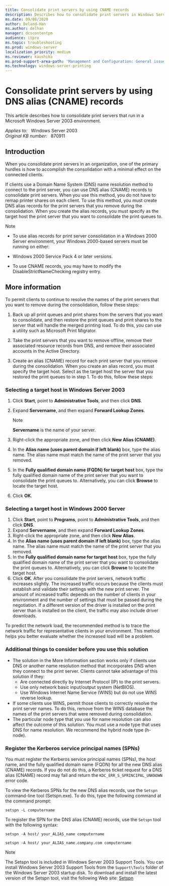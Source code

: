 ```yaml
---
title: Consolidate print servers by using CNAME records
description: Describes how to consolidate print servers in Windows Server 2003 with minimal effect on clients by using DNS Alias (CNAME) records. You can use this method if clients use DNS as a name resolution method.
ms.date: 09/08/2020
author: Deland-Han
ms.author: delhan
manager: dcscontentpm
audience: itpro
ms.topic: troubleshooting
ms.prod: windows-server
localization_priority: medium
ms.reviewer: kaushika
ms.prod-support-area-path: 'Management and Configuration: General issues'
ms.technology: windows-server-printing
---
```

# Consolidate print servers by using DNS alias (CNAME) records

This article describes how to consolidate print servers that run in a Microsoft Windows Server 2003 environment.

_Applies to:_ &nbsp; Windows Server 2003  
_Original KB number:_ &nbsp; 870911

## Introduction

When you consolidate print servers in an organization, one of the primary hurdles is how to accomplish the consolidation with a minimal effect on the connected clients.

If clients use a Domain Name System (DNS) name resolution method to connect to the print server, you can use DNS alias (CNAME) records to consolidate print servers. When you use this method, you do not have to remap printer shares on each client. To use this method, you must create DNS alias records for the print servers that you remove during the consolidation. When you create the alias records, you must specify as the target host the print server that you want to consolidate the print queues to.

> [!Note]
>
> - To use alias records for print server consolidation in a Windows 2000 Server environment, your Windows 2000-based servers must be running on either:  
> - Windows 2000 Service Pack 4 or later versions.
>
> - To use CNAME records, you may have to modify the DisableStrictNameChecking registry entry.  

## More information

To permit clients to continue to resolve the names of the print servers that you want to remove during the consolidation, follow these steps:  

1. Back up all print queues and print shares from the servers that you want to consolidate, and then restore the print queues and print shares to the server that will handle the merged printing load. To do this, you can use a utility such as Microsoft Print Migrator.  

2. Take the print servers that you want to remove offline, remove their associated resource records from DNS, and remove their associated accounts in the Active Directory.
3. Create an alias (CNAME) record for each print server that you remove during the consolidation. When you create an alias record, you must specify the target host. Select as the target host the server that you restored the print queues to in step 1. To do this, follow these steps:

### Selecting a target host in Windows Server 2003

1. Click **Start**, point to **Administrative Tools**, and then click **DNS**.
2. Expand **Servername**, and then expand **Forward Lookup Zones**.

    > [!NOTE]
    > **Servername** is the name of your server.

3. Right-click the appropriate zone, and then click **New Alias (CNAME)**.

4. In the **Alias name (uses parent domain if left blank)** box, type the alias name. The alias name must match the name of the print server that you removed.
5. In the **Fully qualified domain name (FQDN) for target host** box, type the fully qualified domain name of the print server that you want to consolidate the print queues to. Alternatively, you can click **Browse** to locate the target host.
6. Click **OK**.

### Selecting a target host in Windows 2000 Server

1. Click **Start**, point to **Programs**, point to **Administrative Tools**, and then click **DNS**.
2. Expand ****Servername****, and then expand **Forward Lookup Zones**.
3. Right-click the appropriate zone, and then click **New Alias**.
4. In the **Alias name (uses parent domain if left blank)** box, type the alias name. The alias name must match the name of the print server that you removed.
5. In the **Fully qualified domain name for target host** box, type the fully qualified domain name of the print server that you want to consolidate the print queues to. Alternatively, you can click **Browse** to locate the target host.
6. Click **OK**. After you consolidate the print servers, network traffic increases slightly. The increased traffic occurs because the clients must establish and validate their settings with the new print server. The amount of increased traffic depends on the number of clients in your environment and the number of settings that must be passed during the negotiation. If a different version of the driver is installed on the print server than is installed on the client, the traffic may also include driver downloads.

To predict the network load, the recommended method is to trace the network traffic for representative clients in your environment. This method helps you better evaluate whether the increased load will be a problem.

### Additional things to consider before you use this solution

- The solution in the More Information section works only if clients use DNS or another name resolution method that incorporates DNS when they connect to the print server. Clients cannot take advantage of this solution if they:
  - Are connected directly by Internet Protocol (IP) to the print servers.
  - Use only network basic input/output system (NetBIOS).
  - Use Windows Internet Name Service (WINS) but do not use WINS reverse lookup.
- If some clients use WINS, permit those clients to correctly resolve the print server names. To do this, remove from the WINS database the names of the print servers that were removed during consolidation.
- The particular node type that you use for name resolution can also affect the outcome of this solution. You must use a node type that uses DNS for name resolution. We recommend the hybrid node type (h-node).  

### Register the Kerberos service principal names (SPNs)

You must register the Kerberos service principal names (SPNs), the host name, and the fully qualified domain name (FQDN) for all the new DNS alias (CNAME) records. If you do not do this, a Kerberos ticket request for a DNS alias (CNAME) record may fail and return the `KDC_ERR_S_SPRINCIPAL_UNKNOWN` error code.

To view the Kerberos SPNs for the new DNS alias records, use the `Setspn` command-line tool (Setspn.exe). To do this, type the following command at the command prompt:

```console
setspn -L computername
```

To register the SPN for the DNS alias (CNAME) records, use the `Setspn` tool with the following syntax:

```console
setspn -A host/ your_ALIAS_name computername
```

```console
setspn -A host/ your_ALIAS_name.company.com computername
```

> [!NOTE]
> The Setspn tool is included in Windows Server 2003 Support Tools. You can install Windows Server 2003 Support Tools from the `Support\Tools` folder of the Windows Server 2003 startup disk. To download and install the latest version of the Setspn tool, visit the following Web site: [Setspn](/previous-versions/windows/it-pro/windows-server-2012-r2-and-2012/cc731241(v=ws.11))  
